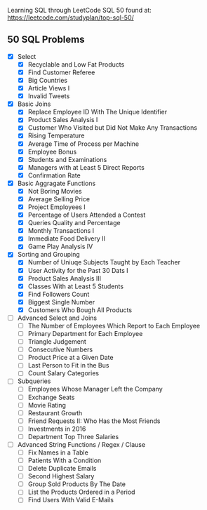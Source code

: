 Learning SQL through LeetCode SQL 50 found at:
https://leetcode.com/studyplan/top-sql-50/

## 50 SQL Problems
- [x] Select
    - [x] Recyclable and Low Fat Products
    - [x] Find Customer Referee
    - [x] Big Countries
    - [x] Article Views I
    - [x] Invalid Tweets
- [x] Basic Joins
    - [x] Replace Employee ID With The Unique Identifier
    - [x] Product Sales Analysis I
    - [x] Customer Who Visited but Did Not Make Any Transactions
    - [x] Rising Temperature
    - [x] Average Time of Process per Machine
    - [x] Employee Bonus
    - [x] Students and Examinations
    - [x] Managers with at Least 5 Direct Reports
    - [x] Confirmation Rate
- [x] Basic Aggragate Functions
    - [x] Not Boring Movies
    - [x] Average Selling Price
    - [x] Project Employees I
    - [x] Percentage of Users Attended a Contest
    - [x] Queries Quality and Percentage
    - [x] Monthly Transactions I
    - [x] Immediate Food Delivery II
    - [x] Game Play Analysis IV
- [x] Sorting and Grouping
    - [x] Number of Uniuqe Subjects Taught by Each Teacher
    - [x] User Activity for the Past 30 Dats I
    - [x] Product Sales Analysis III
    - [x] Classes With at Least 5 Students
    - [x] Find Followers Count
    - [x] Biggest Single Number
    - [x] Customers Who Bough All Products
- [ ] Advanced Select and Joins
    - [ ] The Number of Employees Which Report to Each Employee
    - [ ] Primary Department for Each Employee
    - [ ] Triangle Judgement
    - [ ] Consecutive Numbers
    - [ ] Product Price at a Given Date
    - [ ] Last Person to Fit in the Bus
    - [ ] Count Salary Categories
- [ ] Subqueries
    - [ ] Employees Whose Manager Left the Company
    - [ ] Exchange Seats
    - [ ] Movie Rating
    - [ ] Restaurant Growth
    - [ ] Friend Requests II: Who Has the Most Friends
    - [ ] Investments in 2016
    - [ ] Department Top Three Salaries
- [ ] Advanced String Functions / Regex / Clause
    - [ ] Fix Names in a Table
    - [ ] Patients With a Condition
    - [ ] Delete Duplicate Emails
    - [ ] Second Highest Salary
    - [ ] Group Sold Products By The Date
    - [ ] List the Products Ordered in a Period
    - [ ] Find Users With Valid E-Mails